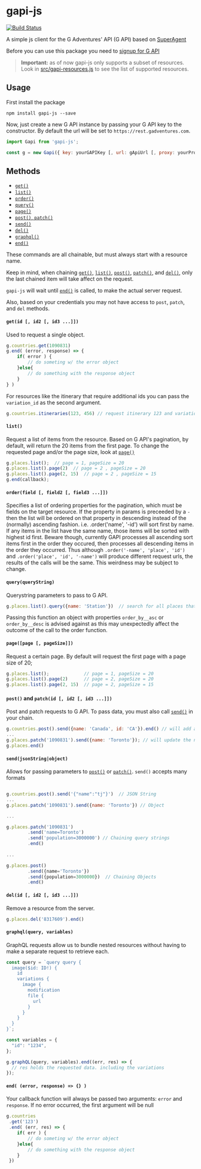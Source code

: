 gapi-js
===========
[![Build Status](https://travis-ci.org/gadventures/gapi-js.svg?branch=master)](https://travis-ci.org/gadventures/gapi-js)

A simple js client for the G Adventures' API (G API) based on [SuperAgent](https://github.com/visionmedia/superagent)

Before you can use this package you need to [signup for G API](https://developers.gadventures.com/docs/index.html)

> **Important:** as of now gapi-js only supports a subset of resources. Look in [src/gapi-resources.js](https://github.com/gadventures/gapi-js/blob/master/src/gapi-resources.js) to see the list of supported resources.

Usage
-----
First install the package

```
npm install gapi-js --save
```

Now, just create a new G API instance by passing your G API key to the constructor. By default the url will be set to `https://rest.gadventures.com`.

```javascript
import Gapi from 'gapi-js';

const g = new Gapi({ key: yourGAPIKey [, url: gApiUrl [, proxy: yourProxy]] });
```
Methods
-------

* [`get()`](#getid--id2--id3-)
* [`list()`](#list)
* [`order()`](#orderfield--field2--field3-)
* [`query()`](#queryquerystring)
* [`page()`](#pagepage--pagesize)
* [`post()`, `patch()`](#post-and-patchid--id2--id3-)
* [`send()`](#sendjsonstringobject)
* [`del()`](#delid--id2--id3-)
* [`graphql()`](#graphqlquery-variables)
* [`end()`](#end-error-response---)

These commands are all chainable, but must always start with a resource name.

Keep in mind, when chaining [`get()`](#getresourceid), [`list()`](#list), [`post()`](#post-and-patchresourceid), [`patch()`](#post-and-patchresourceid), and [`del()`](#delresourceid), only the last chained item will take affect on the request.
  
`gapi-js` will wait until [`end()`](#end-error-response---) is called, to make the actual server request.

Also, based on your credentials you may not have access to `post`, `patch`, and `del` methods.

#### `get(id [, id2 [, id3 ...]])`

Used to request a single object.

```javascript
g.countries.get(1090831)
g.end( (error, response) => {
    if( error ) {
        // do someting w/ the error object
    }else{
        // do something with the response object
    }
} )
```

For resources like the itinerary that require additional ids you can pass the `variation_id` as the second argument.

```javascript
g.countries.itineraries(123, 456) // request itinerary 123 and variation 456
```

#### `list()`

Request a list of items from the resource. Based on G API's pagination, by default, will return the 20 items from the first page. To change the requested page and/or the page size, look at [`page()`](#pagepage--pagesize) 

```javascript
g.places.list();  // page = 1, pageSize = 20
g.places.list().page(2)  // page = 2 , pageSize = 20
g.places.list().page(2, 15)  // page = 2 , pageSize = 15
g.end(callback);
```

#### `order(field [, field2 [, field3 ...]])`

Specifies a list of ordering properties for the pagination, which must be fields on the target resource.  If the property in params is preceeded by a `-` then the list will be ordered on that property in descending instead of the (normally) ascending fashion.  i.e. .order('name', '-id') will sort first by name.  If any items in the list have the same name, those items will be sorted with highest id first.  Beware though, currently GAPI processes all ascending sort items first in the order they occured, then processes all descending items in the order they occurred.  Thus although  `.order('-name', 'place', 'id')` and `.order('place', 'id', '-name')` will produce different request urls, the results of the calls will be the same.  This weirdness may be subject to change.


#### `query(queryString)`

Querystring parameters to pass to G API.

```javascript
g.places.list().query({name: 'Station'})  // search for all places that include 'Station' in their name
```

Passing this function an object with properties `order_by__asc` or `order_by__desc` is advised against as this may unexpectedly affect the outcome of the call to the order function.

#### `page([page [, pageSize]])`

Request a certain page. By default will request the first page with a page size of 20;

```javascript
g.places.list();             // page = 1, pageSize = 20
g.places.list().page(2)      // page = 2, pageSize = 20
g.places.list().page(2, 15)  // page = 2, pageSize = 15
```

#### `post()` and `patch(id [, id2 [, id3 ...]])`
Post and patch requests to G API. To pass data, you must also call [`send()`](#sendjsonstringobject) in your chain.

```javascript
g.countries.post().send({name: 'Canada', id: 'CA'}).end() // will add a new country to the `countries` resource
...
g.places.patch('1090831').send({name: 'Toronto'}); // will update the name of a resource.
g.places.end()
```

#### `send(jsonString|object)`
Allows for passing parameters to [`post()`](#post-and-patchresourceid) or [`patch()`](#post-and-patchresourceid). `send()` accepts many formats
 
```javascript

g.countries.post().send('{"name":"tj"}')  // JSON String
...
g.places.patch('1090831').send({name: 'Toronto'}) // Object

...

g.places.patch('1090831')
        .send('name=Toronto')
        .send('population=3000000') // Chaining query strings
        .end()
        
...

g.places.post()
        .send({name='Toronto'})
        .send({population=3000000})  // Chaining Objects
        .end()

```

#### `del(id [, id2 [, id3 ...]])`
Remove a resource from the server.

```javascript
g.places.del('8317609').end()
```

#### `graphql(query, variables)`

GraphQL requests allow us to bundle nested resources without having to make a separate request to retrieve each.

```javascript
const query = `query query {
  image($id: ID!) {
    id
    variations {
      image {
        modification
        file {
          url
        }
      }
    }
  }
}`;

const variables = {
  "id": "1234",
};

g.graphQL(query, variables).end((err, res) => {
  // res holds the requested data. including the variations
});
```

#### `end( (error, response) => {} )`
Your callback function will always be passed two arguments: `error` and `response`. If no error occurred, the first argument will be null

```javascript
g.countries
 .get('123')
 .end( (err, res) => {
    if( err ) {
        // do someting w/ the error object
    }else{
        // do something with the response object
    }
 })
```

